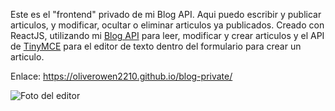 Este es el "frontend" privado de mi Blog API. Aqui puedo escribir y publicar articulos, y modificar, ocultar o eliminar articulos ya publicados. Creado con ReactJS, utilizando mi [Blog API](https://github.com/oliverowen2210/blog-api) para leer, modificar y crear articulos y el API de [TinyMCE](https://www.tiny.cloud/) para el editor de texto dentro del formulario para crear un articulo.

Enlace: https://oliverowen2210.github.io/blog-private/

![Foto del editor](https://user-images.githubusercontent.com/95064346/213930002-4ac7c04e-182f-4cc9-8448-af2e5c14f25a.png)
